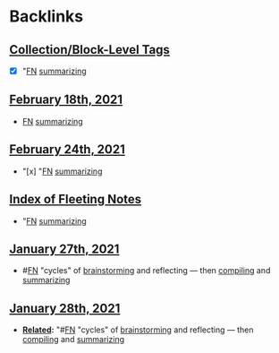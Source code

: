 
# Backlinks
## [Collection/Block-Level Tags](<Collection/Block-Level Tags.md>)
- [x] "[FN](<FN.md>) [summarizing](<summarizing.md>)

## [February 18th, 2021](<February 18th, 2021.md>)
- [FN](<FN.md>) [summarizing](<summarizing.md>)

## [February 24th, 2021](<February 24th, 2021.md>)
- "[x] "[FN](<FN.md>) [summarizing](<summarizing.md>)

## [Index of Fleeting Notes](<Index of Fleeting Notes.md>)
- "[FN](<FN.md>) [summarizing](<summarizing.md>)

## [January 27th, 2021](<January 27th, 2021.md>)
- #[FN](<FN.md>) "cycles" of [brainstorming](<brainstorming.md>) and reflecting — then [compiling](<compiling.md>) and [summarizing](<summarizing.md>)

## [January 28th, 2021](<January 28th, 2021.md>)
- **[Related](<Related.md>):** "#[FN](<FN.md>) "cycles" of [brainstorming](<brainstorming.md>) and reflecting — then [compiling](<compiling.md>) and [summarizing](<summarizing.md>)

